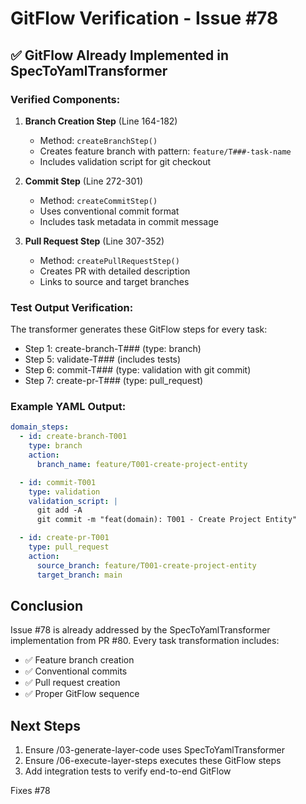 # GitFlow Verification - Issue #78

## ✅ GitFlow Already Implemented in SpecToYamlTransformer

### Verified Components:

1. **Branch Creation Step** (Line 164-182)
   - Method: `createBranchStep()`
   - Creates feature branch with pattern: `feature/T###-task-name`
   - Includes validation script for git checkout

2. **Commit Step** (Line 272-301)
   - Method: `createCommitStep()`
   - Uses conventional commit format
   - Includes task metadata in commit message

3. **Pull Request Step** (Line 307-352)
   - Method: `createPullRequestStep()`
   - Creates PR with detailed description
   - Links to source and target branches

### Test Output Verification:

The transformer generates these GitFlow steps for every task:
- Step 1: create-branch-T### (type: branch)
- Step 5: validate-T### (includes tests)
- Step 6: commit-T### (type: validation with git commit)
- Step 7: create-pr-T### (type: pull_request)

### Example YAML Output:
```yaml
domain_steps:
  - id: create-branch-T001
    type: branch
    action:
      branch_name: feature/T001-create-project-entity

  - id: commit-T001
    type: validation
    validation_script: |
      git add -A
      git commit -m "feat(domain): T001 - Create Project Entity"

  - id: create-pr-T001
    type: pull_request
    action:
      source_branch: feature/T001-create-project-entity
      target_branch: main
```

## Conclusion

Issue #78 is already addressed by the SpecToYamlTransformer implementation from PR #80.
Every task transformation includes:
- ✅ Feature branch creation
- ✅ Conventional commits
- ✅ Pull request creation
- ✅ Proper GitFlow sequence

## Next Steps

1. Ensure /03-generate-layer-code uses SpecToYamlTransformer
2. Ensure /06-execute-layer-steps executes these GitFlow steps
3. Add integration tests to verify end-to-end GitFlow

Fixes #78